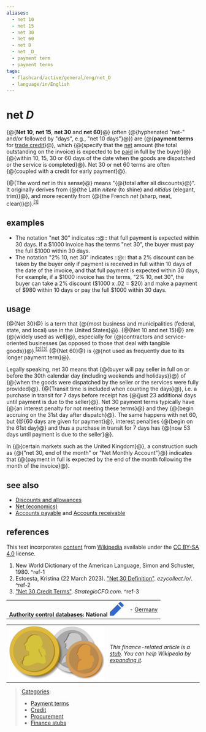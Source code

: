 ```yaml
---
aliases:
  - net 10
  - net 15
  - net 30
  - net 60
  - net D
  - net _D_
  - payment term
  - payment terms
tags:
  - flashcard/active/general/eng/net_D
  - language/in/English
---
```


# net _D_

<!-- | ![](../../archives/Wikimedia%20Commons/Question%20book-new.svg) | This article __needs additional citations for [verification](https://en.wikipedia.org/wiki/Wikipedia:Verifiability)__. Please help [improve this article](https://en.wikipedia.org/wiki/Special:EditPage/Net%20D) by [adding citations to reliable sources](https://en.wikipedia.org/wiki/Help:Referencing%20for%20beginners). Unsourced material may be challenged and removed._Find sources:_ ["Net D"](https://www.google.com/search?as_eq=wikipedia&q=%22Net+D%22) – [news](https://www.google.com/search?tbm=nws&q=%22Net+D%22+-wikipedia&tbs=ar:1) __·__ [newspapers](https://www.google.com/search?&q=%22Net+D%22&tbs=bkt:s&tbm=bks) __·__ [books](https://www.google.com/search?tbs=bks:1&q=%22Net+D%22+-wikipedia) __·__ [scholar](https://scholar.google.com/scholar?q=%22Net+D%22) __·__ [JSTOR](https://www.jstor.org/action/doBasicSearch?Query=%22Net+D%22&acc=on&wc=on) _\(December 2012\)__\([Learn how and when to remove this message](https://en.wikipedia.org/wiki/Help:Maintenance%20template%20removal)\)_ | -->

{@{__Net 10__, __net 15__, __net 30__ and __net 60__}@} \(often {@{hyphenated "net-" and/or followed by "days", e.g., "net 10 days"}@}\) are {@{__payment terms__ for [trade credit](trade%20credit.md)}@}, which {@{specify that the [net](net%20(economics).md) amount \(the total outstanding on the invoice\) is expected to be [paid](payment.md) in full by the buyer}@} {@{within 10, 15, 30 or 60 days of the date when the goods are dispatched or the service is completed}@}. Net 30 or net 60 terms are often {@{coupled with a credit for early payment}@}. <!--SR:!2025-04-09,67,310!2025-04-08,66,310!2025-04-04,63,310!2025-03-25,54,310!2025-04-04,63,310!2025-04-04,63,310-->

{@{The word _net_ in this sense}@} means "{@{total after all discounts}@}". It originally derives from {@{the Latin _nitere_ \(to shine\) and _nitidus_ \(elegant, trim\)}@}, and more recently from {@{the French _net_ \(sharp, neat, clean\)}@}.<sup>[\[1\]](#^ref-1)</sup> <!--SR:!2025-03-29,58,310!2025-04-04,63,310!2025-02-09,18,250!2025-04-04,63,310-->

## examples

- The notation "net 30" indicates ::@:: that full payment is expected within 30 days. If a \$1000 invoice has the terms "net 30", the buyer must pay the full \$1000 within 30 days. <!--SR:!2025-04-04,63,310!2025-04-08,66,310-->
- The notation "2% 10, net 30" indicates ::@:: that a 2% discount can be taken by the buyer only if payment is received in full within 10 days of the date of the invoice, and that full payment is expected within 30 days, For example, if a \$1000 invoice has the terms, "2% 10, net 30", the buyer can take a 2% discount \(\$1000 x .02 = \$20\) and make a payment of \$980 within 10 days or pay the full \$1000 within 30 days. <!--SR:!2025-03-28,57,310!2025-04-06,64,310-->

## usage

{@{Net 30}@} is a term that {@{most business and municipalities \(federal, state, and local\) use in the United States}@}. {@{Net 10 and net 15}@} are {@{widely used as well}@}, especially for {@{contractors and service-oriented businesses \(as opposed to those that deal with tangible goods\)}@}.<sup>[\[2\]](#^ref-2)</sup><sup>[\[3\]](#^ref-3)</sup> {@{Net 60}@} is {@{not used as frequently due to its longer payment term}@}. <!--SR:!2025-04-04,63,310!2025-04-04,63,310!2025-03-29,58,310!2025-04-05,63,310!2025-03-11,40,290!2025-04-04,63,310!2025-03-27,56,310-->

Legally speaking, net 30 means that {@{buyer will pay seller in full on or before the 30th calendar day \(including weekends and holidays\)}@} of {@{when the goods were dispatched by the seller or the services were fully provided}@}. {@{Transit time is included when counting the days}@}, i.e. a purchase in transit for 7 days before receipt has {@{just 23 additional days until payment is due to the seller}@}. Net 30 payment terms typically have {@{an interest penalty for not meeting these terms}@} and they {@{begin accruing on the 31st day after dispatch}@}. The same happens with net 60, but {@{60 days are given for payment}@}, interest penalties {@{begin on the 61st day}@} and thus a purchase in transit for 7 days has {@{now 53 days until payment is due to the seller}@}. <!--SR:!2025-03-27,56,310!2025-03-12,44,290!2025-04-04,63,310!2025-04-07,65,310!2025-03-03,37,290!2025-03-28,57,310!2025-03-26,55,310!2025-04-07,65,310!2025-04-06,64,310-->

In {@{certain markets such as the United Kingdom}@}, a construction such as {@{"net 30, end of the month" or "Net Monthly Account"}@} indicates that {@{payment in full is expected by the end of the month following the month of the invoice}@}. <!--SR:!2025-03-25,54,310!2025-04-09,67,310!2025-04-05,63,310-->

## see also

- [Discounts and allowances](discounts%20and%20allowances.md)
- [Net \(economics\)](net%20(economics).md)
- [Accounts payable](accounts%20payable.md) and [Accounts receivable](accounts%20receivable.md)

## references

This text incorporates [content](https://en.wikipedia.org/wiki/net_D) from [Wikipedia](Wikipedia.md) available under the [CC BY-SA 4.0](https://creativecommons.org/licenses/by-sa/4.0/) license.

1. New World Dictionary of the American Language, Simon and Schuster, 1980. <a id="^ref-1"></a>^ref-1
2. <a id="CITEREFEstoesta2023"></a> Estoesta, Kristina \(22 March 2023\). ["Net 30 Definition"](https://ezycollect.io/blog/what-is-net-30/). _ezycollect.io/_. <a id="^ref-2"></a>^ref-2
3. ["Net 30 Credit Terms"](https://strategiccfo.com/net-30-credit-terms). _StrategicCFO.com_. <a id="^ref-3"></a>^ref-3

|                                                                                                                                                                                                                                                                   |                                              |
| -----------------------------------------------------------------------------------------------------------------------------------------------------------------------------------------------------------------------------------------------------------------:| -------------------------------------------- |
| __[Authority control databases](https://en.wikipedia.org/wiki/Help:Authority%20control): National [![Edit this at Wikidata](../../archives/Wikimedia%20Commons/OOjs%20UI%20icon%20edit-ltr-progressive.svg)](https://www.wikidata.org/wiki/Q140811#identifiers)__ | - [Germany](https://d-nb.info/gnd/4133523-5) |

|                                                                 |                                                                                                                                                                                                   |
| --------------------------------------------------------------- | ------------------------------------------------------------------------------------------------------------------------------------------------------------------------------------------------- |
| ![Stub icon](../../archives/Wikimedia%20Commons/ThreeCoins.svg) | _This finance-related article is a [stub](https://en.wikipedia.org/wiki/Wikipedia:Stub). You can help Wikipedia by [expanding it](https://en.wikipedia.org/w/index.php?title=Net_D&action=edit)._ |

> [Categories](https://en.wikipedia.org/wiki/Help:Category):
>
> - [Payment terms](https://en.wikipedia.org/wiki/Category:Payment%20terms)
> - [Credit](https://en.wikipedia.org/wiki/Category:Credit)
> - [Procurement](https://en.wikipedia.org/wiki/Category:Procurement)
> - [Finance stubs](https://en.wikipedia.org/wiki/Category:Finance%20stubs)
